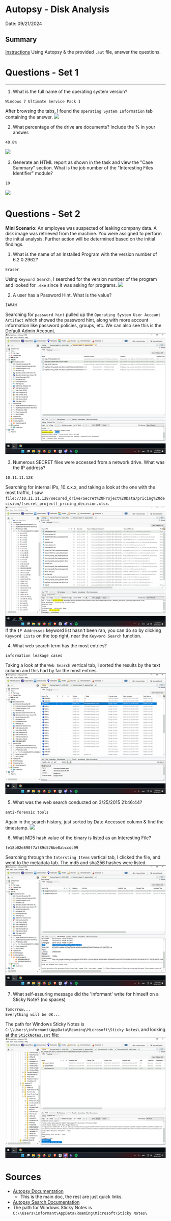 # Autopsy - Disk Analysis
Date: 09/21/2024
## Summary
[Instructions](https://tryhackme.com/r/room/btautopsye0)
Using Autopsy & the provided `.aut` file, answer the questions.

# Questions - Set 1
--------------------------
1. What is the full name of the operating system version?

```
Windows 7 Ultimate Service Pack 1
```
After browsing the tabs, I found the `Operating System Information` tab containing the answer.
![](8ab87d07fb11d408bff11ee3508f4485.png)

2. What percentage of the drive are documents? Include the % in your answer.

```
40.8%
```

![](d9663d9406826a9681d7fc73c6ae567a.png)

3. Generate an HTML report as shown in the task and view the "Case Summary" section.  What is the job number of the "Interesting Files Identifier" module?

```
10
```

![](d2066733b02072a1e667c804e9675a5d.png)

# Questions - Set 2

**Mini Scenario**: An employee was suspected of leaking company data. A disk image was retrieved from the machine. You were assigned to perform the initial analysis. Further action will be determined based on the initial findings.

1. What is the name of an Installed Program with the version number of 6.2.0.2962?

```
Eraser
```
Using `Keyword Search`, I searched for the version number of the program and looked for `.exe` since it was asking for programs.
![](57081a76e8eec3e4dd1946b83be396db.png)

2. A user has a Password Hint. What is the value?

```
IAMAN
```
Searching for `password hint` pulled up the `Operating System User Account Artifact` which showed the password hint, along with more account information like password policies, groups, etc.  We can also see this is the Default Admin Account.
![](assets/ddc7efe03d769eb8b638c2ddaa2eb2fb.png)

3. Numerous SECRET files were accessed from a network drive. What was the IP address?

```
10.11.11.128
```
Searching for internal IPs, 10.x.x.x, and taking a look at the one with the most traffic, I saw `file://10.11.11.128/secured_drive/Secret%20Project%20Data/pricing%20decision/(secret_project)_pricing_decision.xlsx`.  
![](assets/31716b4ab8cca2618615141574667c9f.png)
If the `IP Addresses` keyword list hasn't been ran, you can do so by clicking `Keyword Lists` on the top right, near the `Keyword Search` function.

4. What web search term has the most entries?

```
information leakage cases
```
Taking a look at the `Web Search` vertical tab, I sorted the results by the text column and this had by far the most entries.
![](assets/0f6c57760316be3b825be23919bf8489.png)

5. What was the web search conducted on 3/25/2015 21:46:44?

```
anti-forensic tools
```
Again in the search history, just sorted by Date Accessed column & find the timestamp.
![](2f18f9e9063c7a29794d378942b465c8.png)

6. What MD5 hash value of the binary is listed as an Interesting File?

```
fe18b02e890f7a789c576be8abccdc99
```
Searching through the `Intersting Items` vertical tab, I clicked the file, and went to the metadata tab.  The md5 and sha256 hashes were listed.
![](assets/aac87d4e4d4a6671419311619779a030.png)

7. What self-assuring message did the 'Informant' write for himself on a Sticky Note? (no spaces)

```
Tomorrow...
Everything will be OK...
```
The path for Windows Sticky Notes is `C:\\Users\informant\AppData\Roaming\Microsoft\Sticky Notes\` and looking at the `StickNotes.snt` file:
![](assets/851a0d2306a7464e8bcdb5bb210c41c7.png)
# Sources
- [Autopsy Documentation](https://sleuthkit.org/autopsy/docs/user-docs/4.12.0/index.html)
	- This is the main doc, the rest are just quick links.
- [Autopsy Search Documentation](http://sleuthkit.org/autopsy/docs/user-docs/4.12.0/ad_hoc_keyword_search_page.html)
- The path for Windows Sticky Notes is `C:\\Users\informant\AppData\Roaming\Microsoft\Sticky Notes\`